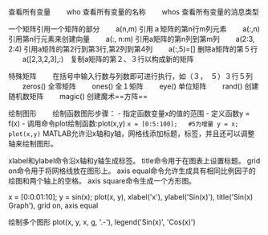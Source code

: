 查看所有变量
　　who 查看所有变量的名称
　　whos 查看所有变量的消息类型

一个矩阵引用一个矩阵的部分
　　a(n,m) 引用ａ矩阵的第n行m列元素
　　a(:,n) 引用第n行元素来创建向量
　　a(:, n:m) 引用a矩阵的第n列到第m列
　　a(2:3, 2:4) 引用a矩阵的第2行到第3行,第2列到第4列
　　a(:,5)=[] 删除a矩阵的第５行
　　a([2,3,2,3],:)　复制a矩阵的第２、３行以构成新的矩阵

特殊矩阵
　　在括号中输入行数与列数即可进行执行，如（３，　５）３行５列
　　zeros() 全零矩阵
　　ones() 全１矩阵
　　eye() 单位矩阵
　　rand() 创建随机数矩阵
　　magic() 创建魔术==方阵==


绘制图形
　　绘制函数图形步骤：
      - 指定函数变量x的值的范围
      - 定义函数y = f(x)
      - 调用命令plot绘制函数:plot(x,y)
      ```
      x = [0:5:100];   #5为增量
      y = x;
      plot(x,y)
      ```
      MATLAB允许沿x轴和y轴，网格线添加标题，标签，并且还可以调整轴来绘制图形。

xlabel和ylabel命令沿x轴和y轴生成标签。
title命令用于在图表上设置标题。
grid on命令用于将网格线放在图形上。
axis equal命令允许生成具有相同比例因子的绘图和两个轴上的空格。
axis square命令生成一个方形图。

x = [0:0.01:10];
y = sin(x);
plot(x, y), xlabel('x'), ylabel('Sin(x)'), title('Sin(x) Graph'),
grid on, axis equal

绘制多个图形
plot(x, y, x, g, '.-'), legend('Sin(x)', 'Cos(x)')
